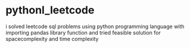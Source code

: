 # pythonl_leetcode
i solved leetcode sql problems using python programming language  with importing pandas library function and tried feasible solution for spacecomplexity and time complexity
